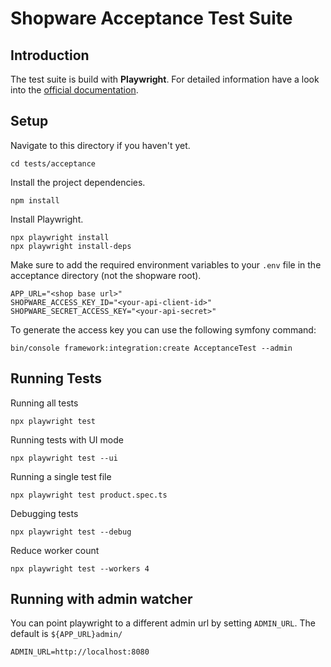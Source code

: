 # Shopware Acceptance Test Suite

## Introduction

The test suite is build with **Playwright**. For detailed information have a look into the [official documentation](https://playwright.dev/docs/).

## Setup
Navigate to this directory if you haven't yet.
```
cd tests/acceptance
```

Install the project dependencies.
```
npm install
```

Install Playwright.
```
npx playwright install
npx playwright install-deps
```

Make sure to add the required environment variables to your `.env` file in the acceptance directory (not the shopware root).
```
APP_URL="<shop base url>"
SHOPWARE_ACCESS_KEY_ID="<your-api-client-id>"
SHOPWARE_SECRET_ACCESS_KEY="<your-api-secret>"
```

To generate the access key you can use the following symfony command:

```
bin/console framework:integration:create AcceptanceTest --admin
```

## Running Tests

Running all tests

```
npx playwright test
```

Running tests with UI mode

```
npx playwright test --ui
```

Running a single test file

```
npx playwright test product.spec.ts
```

Debugging tests

```
npx playwright test --debug
```

Reduce worker count

```
npx playwright test --workers 4
```

## Running with admin watcher

You can point playwright to a different admin url by setting `ADMIN_URL`. The default is `${APP_URL}admin/`

```
ADMIN_URL=http://localhost:8080
```
